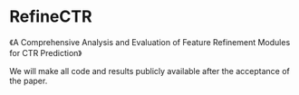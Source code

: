 # RefineCTR
《A Comprehensive Analysis and Evaluation of Feature Refinement Modules for CTR Prediction》

We will make all code and results publicly available after the acceptance of the paper.
